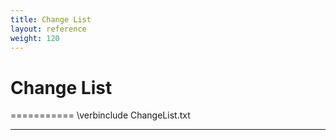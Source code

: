 ```yaml
---
title: Change List
layout: reference
weight: 120
---
```

Change List
===

===========
\verbinclude ChangeList.txt

<hr>

